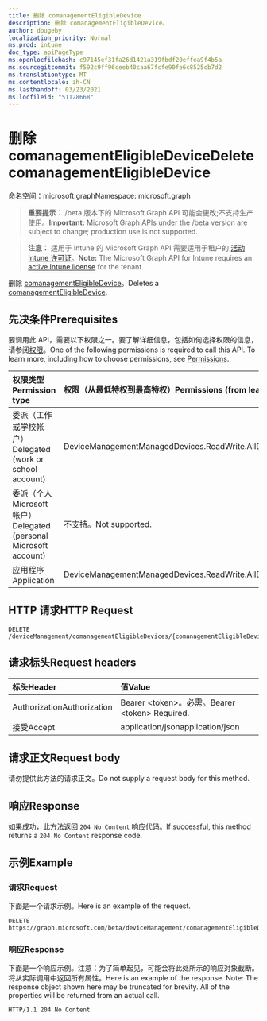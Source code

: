 ```yaml
---
title: 删除 comanagementEligibleDevice
description: 删除 comanagementEligibleDevice。
author: dougeby
localization_priority: Normal
ms.prod: intune
doc_type: apiPageType
ms.openlocfilehash: c97145ef31fa26d1421a319fbdf20effea9f4b5a
ms.sourcegitcommit: f592c9ff96ceeb40caa67fcfe90fe6c8525cb7d2
ms.translationtype: MT
ms.contentlocale: zh-CN
ms.lasthandoff: 03/23/2021
ms.locfileid: "51128668"
---
```

# <a name="delete-comanagementeligibledevice"></a><span data-ttu-id="189f0-103">删除 comanagementEligibleDevice</span><span class="sxs-lookup"><span data-stu-id="189f0-103">Delete comanagementEligibleDevice</span></span>

<span data-ttu-id="189f0-104">命名空间：microsoft.graph</span><span class="sxs-lookup"><span data-stu-id="189f0-104">Namespace: microsoft.graph</span></span>

> <span data-ttu-id="189f0-105">**重要提示：** /beta 版本下的 Microsoft Graph API 可能会更改;不支持生产使用。</span><span class="sxs-lookup"><span data-stu-id="189f0-105">**Important:** Microsoft Graph APIs under the /beta version are subject to change; production use is not supported.</span></span>

> <span data-ttu-id="189f0-106">**注意：** 适用于 Intune 的 Microsoft Graph API 需要适用于租户的 [活动 Intune 许可证](https://go.microsoft.com/fwlink/?linkid=839381)。</span><span class="sxs-lookup"><span data-stu-id="189f0-106">**Note:** The Microsoft Graph API for Intune requires an [active Intune license](https://go.microsoft.com/fwlink/?linkid=839381) for the tenant.</span></span>

<span data-ttu-id="189f0-107">删除 [comanagementEligibleDevice](../resources/intune-devices-comanagementeligibledevice.md)。</span><span class="sxs-lookup"><span data-stu-id="189f0-107">Deletes a [comanagementEligibleDevice](../resources/intune-devices-comanagementeligibledevice.md).</span></span>

## <a name="prerequisites"></a><span data-ttu-id="189f0-108">先决条件</span><span class="sxs-lookup"><span data-stu-id="189f0-108">Prerequisites</span></span>
<span data-ttu-id="189f0-p101">要调用此 API，需要以下权限之一。要了解详细信息，包括如何选择权限的信息，请参阅[权限](/graph/permissions-reference)。</span><span class="sxs-lookup"><span data-stu-id="189f0-p101">One of the following permissions is required to call this API. To learn more, including how to choose permissions, see [Permissions](/graph/permissions-reference).</span></span>

|<span data-ttu-id="189f0-111">权限类型</span><span class="sxs-lookup"><span data-stu-id="189f0-111">Permission type</span></span>|<span data-ttu-id="189f0-112">权限（从最低特权到最高特权）</span><span class="sxs-lookup"><span data-stu-id="189f0-112">Permissions (from least to most privileged)</span></span>|
|:---|:---|
|<span data-ttu-id="189f0-113">委派（工作或学校帐户）</span><span class="sxs-lookup"><span data-stu-id="189f0-113">Delegated (work or school account)</span></span>|<span data-ttu-id="189f0-114">DeviceManagementManagedDevices.ReadWrite.All</span><span class="sxs-lookup"><span data-stu-id="189f0-114">DeviceManagementManagedDevices.ReadWrite.All</span></span>|
|<span data-ttu-id="189f0-115">委派（个人 Microsoft 帐户）</span><span class="sxs-lookup"><span data-stu-id="189f0-115">Delegated (personal Microsoft account)</span></span>|<span data-ttu-id="189f0-116">不支持。</span><span class="sxs-lookup"><span data-stu-id="189f0-116">Not supported.</span></span>|
|<span data-ttu-id="189f0-117">应用程序</span><span class="sxs-lookup"><span data-stu-id="189f0-117">Application</span></span>|<span data-ttu-id="189f0-118">DeviceManagementManagedDevices.ReadWrite.All</span><span class="sxs-lookup"><span data-stu-id="189f0-118">DeviceManagementManagedDevices.ReadWrite.All</span></span>|

## <a name="http-request"></a><span data-ttu-id="189f0-119">HTTP 请求</span><span class="sxs-lookup"><span data-stu-id="189f0-119">HTTP Request</span></span>
<!-- {
  "blockType": "ignored"
}
-->
``` http
DELETE /deviceManagement/comanagementEligibleDevices/{comanagementEligibleDeviceId}
```

## <a name="request-headers"></a><span data-ttu-id="189f0-120">请求标头</span><span class="sxs-lookup"><span data-stu-id="189f0-120">Request headers</span></span>
|<span data-ttu-id="189f0-121">标头</span><span class="sxs-lookup"><span data-stu-id="189f0-121">Header</span></span>|<span data-ttu-id="189f0-122">值</span><span class="sxs-lookup"><span data-stu-id="189f0-122">Value</span></span>|
|:---|:---|
|<span data-ttu-id="189f0-123">Authorization</span><span class="sxs-lookup"><span data-stu-id="189f0-123">Authorization</span></span>|<span data-ttu-id="189f0-124">Bearer &lt;token&gt;。必需。</span><span class="sxs-lookup"><span data-stu-id="189f0-124">Bearer &lt;token&gt; Required.</span></span>|
|<span data-ttu-id="189f0-125">接受</span><span class="sxs-lookup"><span data-stu-id="189f0-125">Accept</span></span>|<span data-ttu-id="189f0-126">application/json</span><span class="sxs-lookup"><span data-stu-id="189f0-126">application/json</span></span>|

## <a name="request-body"></a><span data-ttu-id="189f0-127">请求正文</span><span class="sxs-lookup"><span data-stu-id="189f0-127">Request body</span></span>
<span data-ttu-id="189f0-128">请勿提供此方法的请求正文。</span><span class="sxs-lookup"><span data-stu-id="189f0-128">Do not supply a request body for this method.</span></span>

## <a name="response"></a><span data-ttu-id="189f0-129">响应</span><span class="sxs-lookup"><span data-stu-id="189f0-129">Response</span></span>
<span data-ttu-id="189f0-130">如果成功，此方法返回 `204 No Content` 响应代码。</span><span class="sxs-lookup"><span data-stu-id="189f0-130">If successful, this method returns a `204 No Content` response code.</span></span>

## <a name="example"></a><span data-ttu-id="189f0-131">示例</span><span class="sxs-lookup"><span data-stu-id="189f0-131">Example</span></span>

### <a name="request"></a><span data-ttu-id="189f0-132">请求</span><span class="sxs-lookup"><span data-stu-id="189f0-132">Request</span></span>
<span data-ttu-id="189f0-133">下面是一个请求示例。</span><span class="sxs-lookup"><span data-stu-id="189f0-133">Here is an example of the request.</span></span>
``` http
DELETE https://graph.microsoft.com/beta/deviceManagement/comanagementEligibleDevices/{comanagementEligibleDeviceId}
```

### <a name="response"></a><span data-ttu-id="189f0-134">响应</span><span class="sxs-lookup"><span data-stu-id="189f0-134">Response</span></span>
<span data-ttu-id="189f0-p102">下面是一个响应示例。注意：为了简单起见，可能会将此处所示的响应对象截断。将从实际调用中返回所有属性。</span><span class="sxs-lookup"><span data-stu-id="189f0-p102">Here is an example of the response. Note: The response object shown here may be truncated for brevity. All of the properties will be returned from an actual call.</span></span>
``` http
HTTP/1.1 204 No Content
```




